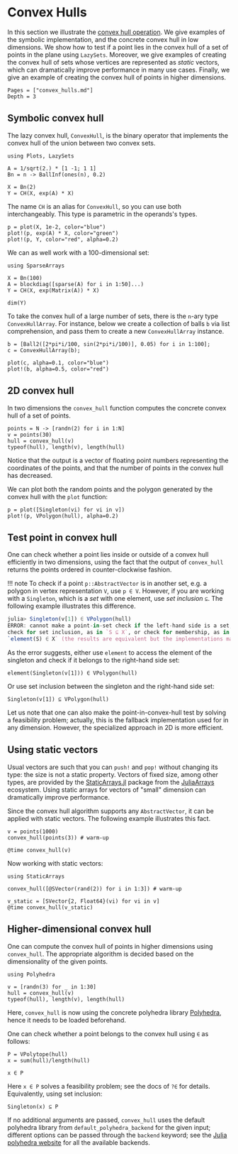 # Convex Hulls

In this section we illustrate the
[convex hull operation](https://en.wikipedia.org/wiki/Convex_hull).
We give examples of the symbolic implementation, and the concrete convex hull in
low dimensions. We show how to test if a point lies in the convex hull of a set
of points in the plane using `LazySets`.
Moreover, we give examples of creating the convex hull of sets whose vertices
are represented as *static* vectors, which can dramatically improve performance
in many use cases.
Finally, we give an example of creating the convex hull of points in higher
dimensions.

```@contents
Pages = ["convex_hulls.md"]
Depth = 3
```

## Symbolic convex hull

The lazy convex hull, `ConvexHull`, is the binary operator that implements the
convex hull of the union between two convex sets.

```@example example_ch
using Plots, LazySets

A = 1/sqrt(2.) * [1 -1; 1 1]
Bn = n -> BallInf(ones(n), 0.2)

X = Bn(2)
Y = CH(X, exp(A) * X)
```

The name `CH` is an alias for `ConvexHull`, so you can use both interchangeably.
This type is parametric in the operands's types.

```@example example_ch
p = plot(X, 1e-2, color="blue")
plot!(p, exp(A) * X, color="green")
plot!(p, Y, color="red", alpha=0.2)
```

We can as well work with a 100-dimensional set:

```@example example_ch
using SparseArrays

X = Bn(100)
A = blockdiag([sparse(A) for i in 1:50]...)
Y = CH(X, exp(Matrix(A)) * X)

dim(Y)
```

To take the convex hull of a large number of sets, there is the `n`-ary type
`ConvexHullArray`. For instance, below we create a collection of balls `b` via
list comprehension, and pass them to create a new `ConvexHullArray` instance.

```@example example_ch
b = [Ball2([2*pi*i/100, sin(2*pi*i/100)], 0.05) for i in 1:100];
c = ConvexHullArray(b);

plot(c, alpha=0.1, color="blue")
plot!(b, alpha=0.5, color="red")
```

## 2D convex hull

In two dimensions the `convex_hull` function computes the concrete convex hull
of a set of points.

```@example example_ch
points = N -> [randn(2) for i in 1:N]
v = points(30)
hull = convex_hull(v)
typeof(hull), length(v), length(hull)
```

Notice that the output is a vector of floating point numbers representing the
coordinates of the points, and that the number of points in the convex hull has
decreased.

We can plot both the random points and the polygon generated by the convex hull
with the `plot` function:

```@example example_ch
p = plot([Singleton(vi) for vi in v])
plot!(p, VPolygon(hull), alpha=0.2)
```

## Test point in convex hull

One can check whether a point lies inside or outside of a convex hull
efficiently in two dimensions, using the fact that the output of `convex_hull`
returns the points ordered in counter-clockwise fashion.

!!! note
    To check if a point `p::AbstractVector` is in another set, e.g. a polygon in
    vertex representation `V`, use `p ∈ V`. However, if you are working with a
    `Singleton`, which is a *set* with one element, use *set inclusion* `⊆`.
    The following example illustrates this difference.

```julia
julia> Singleton(v[1]) ∈ VPolygon(hull)
ERROR: cannot make a point-in-set check if the left-hand side is a set; either
check for set inclusion, as in `S ⊆ X`, or check for membership, as in
`element(S) ∈ X` (the results are equivalent but the implementations may differ)
```

As the error suggests, either use `element` to access the element of the
singleton and check if it belongs to the right-hand side set:

```@example example_ch
element(Singleton(v[1])) ∈ VPolygon(hull)
```

Or use set inclusion between the singleton and the right-hand side set:

```@example example_ch
Singleton(v[1]) ⊆ VPolygon(hull)
```

Let us note that one can also make the point-in-convex-hull test by solving
a feasibility problem; actually, this is the fallback implementation used for
in any dimension. However, the specialized approach in 2D is more efficient.

## Using static vectors

Usual vectors are such that you can `push!` and `pop!` without changing its
type: the size is not a static property.
Vectors of fixed size, among other types, are provided by the
[StaticArrays.jl](https://github.com/JuliaArrays/StaticArrays.jl) package from
the [JuliaArrays](https://github.com/JuliaArrays) ecosystem.
Using static arrays for vectors of "small" dimension can dramatically improve
performance.

Since the convex hull algorithm supports any `AbstractVector`, it can be applied
with static vectors. The following example illustrates this fact.


```@example example_ch
v = points(1000)
convex_hull(points(3)) # warm-up

@time convex_hull(v)
```

Now working with static vectors:

```@example example_ch
using StaticArrays

convex_hull([@SVector(rand(2)) for i in 1:3]) # warm-up

v_static = [SVector{2, Float64}(vi) for vi in v]
@time convex_hull(v_static)
```

## Higher-dimensional convex hull

One can compute the convex hull of points in higher dimensions using `convex_hull`.
The appropriate algorithm is decided based on the dimensionality of the given
points.

```@example example_ch
using Polyhedra

v = [randn(3) for _ in 1:30]
hull = convex_hull(v)
typeof(hull), length(v), length(hull)
```

Here, `convex_hull` is now using the concrete polyhedra library
[Polyhedra](https://github.com/JuliaPolyhedra/Polyhedra.jl), hence it needs to be
loaded beforehand.

One can check whether a point belongs to the convex hull using `∈` as follows:

```@example example_ch
P = VPolytope(hull)
x = sum(hull)/length(hull)

x ∈ P
```

Here `x ∈ P` solves a feasibility problem; see the docs of `?∈` for details.
Equivalently, using set inclusion:

```@example example_ch
Singleton(x) ⊆ P
```

If no additional arguments are passed, `convex_hull` uses the default polyhedra
library from `default_polyhedra_backend` for the given input; different options
can be passed through the `backend` keyword; see the
[Julia polyhedra website](https://juliapolyhedra.github.io/) for all the available
backends.
